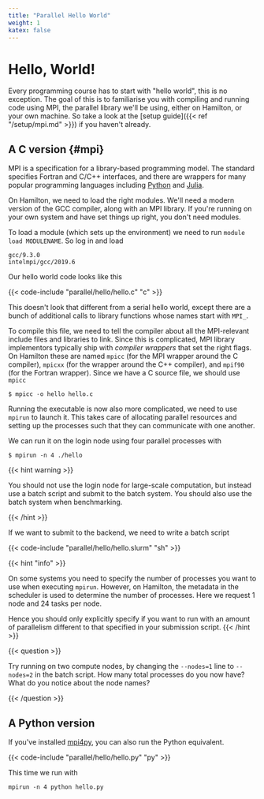 ```yaml
---
title: "Parallel Hello World"
weight: 1
katex: false
---
```


# Hello, World!

Every programming course has to start with "hello world", this is no
exception. The goal of this is to familiarise you with compiling and
running code using MPI, the parallel library we'll be using, either on
Hamilton, or your own machine. So take a look at the [setup guide]({{<
ref "/setup/mpi.md" >}}) if you haven't already.

## A C version {#mpi}

MPI is a specification for a library-based programming model. The
standard specifies Fortran and C/C++ interfaces, and there are
wrappers for many popular programming languages including
[Python](https://mpi4py.readthedocs.io/en/stable/) and
[Julia](https://github.com/JuliaParallel/MPI.jl).

On Hamilton, we need to load the right modules. We'll need a modern
version of the GCC compiler, along with an MPI library. If you're
running on your own system and have set things up right, you don't
need modules.

To load a module (which sets up the environment) we need to run
`module load MODULENAME`. So log in and load

```
gcc/9.3.0
intelmpi/gcc/2019.6
```

Our hello world code looks like this

{{< code-include "parallel/hello/hello.c" "c" >}}

This doesn't look that different from a serial hello world, except
there are a bunch of additional calls to library functions whose names
start with `MPI_`.

To compile this file, we need to tell the compiler about all the
MPI-relevant include files and libraries to link. Since this is
complicated, MPI library implementors typically ship with _compiler
wrappers_ that set the right flags. On Hamilton these are named
`mpicc` (for the MPI wrapper around the C compiler), `mpicxx` (for the
wrapper around the C++ compiler), and `mpif90` (for the Fortran
wrapper). Since we have a C source file, we should use `mpicc`
```
$ mpicc -o hello hello.c
```

Running the executable is now also more complicated, we need to use
`mpirun` to launch it. This takes care of allocating parallel
resources and setting up the processes such that they can communicate
with one another.

We can run it on the login node using four parallel processes with

```
$ mpirun -n 4 ./hello
```

{{< hint warning >}}

You should not use the login node for large-scale computation, but
instead use a batch script and submit to the batch system. You should
also use the batch system when benchmarking.

{{< /hint >}}

If we want to submit to the backend, we need to write a batch script

{{< code-include "parallel/hello/hello.slurm" "sh" >}}


{{< hint "info" >}}

On some systems you need to specify the number of processes you want
to use when executing `mpirun`. However, on Hamilton, the metadata in
the scheduler is used to determine the number of processes. Here we
request 1 node and 24 tasks per node.

Hence you should only explicitly specify if you want to run with an
amount of parallelism different to that specified in your submission
script.
{{< /hint >}}

{{< question >}}

Try running on two compute nodes, by changing the `--nodes=1` line to
`--nodes=2` in the batch script. How many total processes do you now
have? What do you notice about the node names?

{{< /question >}}

## A Python version

If you've installed [mpi4py](http://mpi4py.readthedocs.io), you can
also run the Python equivalent.

{{< code-include "parallel/hello/hello.py" "py" >}}

This time we run with

```
mpirun -n 4 python hello.py
```
